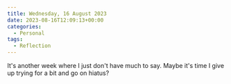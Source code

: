 ```yaml
---
title: Wednesday, 16 August 2023
date: 2023-08-16T12:09:13+00:00
categories:
  - Personal
tags:
  - Reflection
---
```


It's another week where I just don't have much to say. Maybe it's time I give up trying for a bit and go on hiatus?